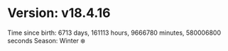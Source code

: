 # Version: v18.4.16
Time since birth: 6713 days, 161113 hours, 9666780 minutes, 580006800 seconds
Season: Winter ❄️
